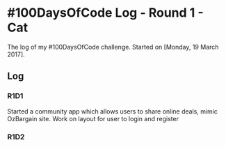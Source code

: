 # #100DaysOfCode Log - Round 1 - Cat

The log of my #100DaysOfCode challenge. Started on [Monday, 19 March 2017].

## Log

### R1D1 
Started a community app which allows users to share online deals, mimic OzBargain site. Work on layout for user to login and register

### R1D2
